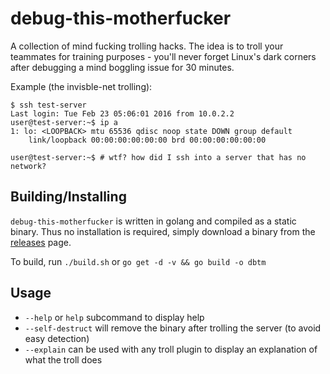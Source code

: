 # debug-this-motherfucker
A collection of mind fucking trolling hacks. The idea is to troll your teammates for training purposes - you'll never forget Linux's dark corners after debugging a mind boggling issue for 30 minutes.

Example (the invisble-net trolling):

```
$ ssh test-server
Last login: Tue Feb 23 05:06:01 2016 from 10.0.2.2
user@test-server:~$ ip a
1: lo: <LOOPBACK> mtu 65536 qdisc noop state DOWN group default
    link/loopback 00:00:00:00:00:00 brd 00:00:00:00:00:00

user@test-server:~$ # wtf? how did I ssh into a server that has no network?
```

## Building/Installing

`debug-this-motherfucker` is written in golang and compiled as a static binary. Thus no installation is required, simply download a binary from the [releases](https://github.com/avishai-ish-shalom/debug-this-motherfucker/releases) page.

To build, run `./build.sh` or `go get -d -v && go build -o dbtm`

## Usage

- `--help` or `help` subcommand to display help
- `--self-destruct` will remove the binary after trolling the server (to avoid easy detection)
- `--explain` can be used with any troll plugin to display an explanation of what the troll does
